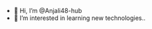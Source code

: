- 👋 Hi, I’m @Anjali48-hub
- 👀 I’m interested in learning new technologies..




<!---
Anjali48-hub/Anjali48-hub is a ✨ special ✨ repository because its `README.md` (this file) appears on your GitHub profile.
You can click the Preview link to take a look at your changes.
--->
